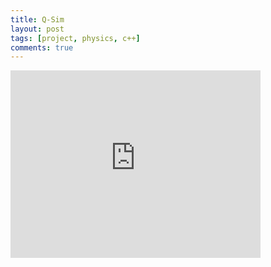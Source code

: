 ```yaml
---
title: Q-Sim
layout: post
tags: [project, physics, c++]
comments: true
---
```


<iframe width="400" height="300" src="https://www.youtube.com/embed/5YdBammtMbM" frameborder="0" allowfullscreen></iframe>